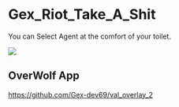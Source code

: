 # Gex_Riot_Take_A_Shit

You can Select Agent at the comfort of your toilet.

![](mobile_val.gif)

## OverWolf App 
https://github.com/Gex-dev69/val_overlay_2
